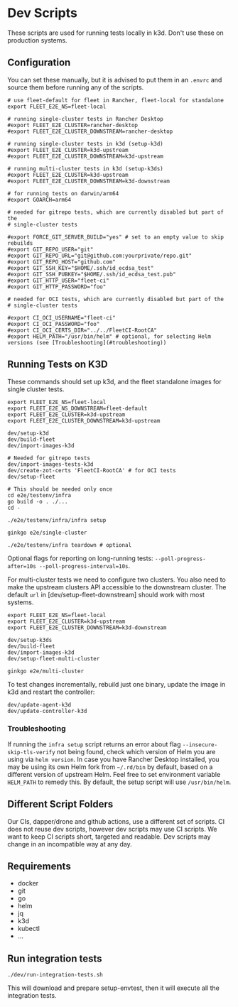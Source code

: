 # Dev Scripts

These scripts are used for running tests locally in k3d. Don't use these on
production systems.

## Configuration

You can set these manually, but it is advised to put them in an `.envrc` and
source them before running any of the scripts.

    # use fleet-default for fleet in Rancher, fleet-local for standalone
    export FLEET_E2E_NS=fleet-local

    # running single-cluster tests in Rancher Desktop
    #export FLEET_E2E_CLUSTER=rancher-desktop
    #export FLEET_E2E_CLUSTER_DOWNSTREAM=rancher-desktop

    # running single-cluster tests in k3d (setup-k3d)
    #export FLEET_E2E_CLUSTER=k3d-upstream
    #export FLEET_E2E_CLUSTER_DOWNSTREAM=k3d-upstream

    # running multi-cluster tests in k3d (setup-k3ds)
    #export FLEET_E2E_CLUSTER=k3d-upstream
    #export FLEET_E2E_CLUSTER_DOWNSTREAM=k3d-downstream

    # for running tests on darwin/arm64
    #export GOARCH=arm64

    # needed for gitrepo tests, which are currently disabled but part of the
    # single-cluster tests

    #export FORCE_GIT_SERVER_BUILD="yes" # set to an empty value to skip rebuilds
    #export GIT_REPO_USER="git"
    #export GIT_REPO_URL="git@github.com:yourprivate/repo.git"
    #export GIT_REPO_HOST="github.com"
    #export GIT_SSH_KEY="$HOME/.ssh/id_ecdsa_test"
    #export GIT_SSH_PUBKEY="$HOME/.ssh/id_ecdsa_test.pub"
    #export GIT_HTTP_USER="fleet-ci"
    #export GIT_HTTP_PASSWORD="foo"

    # needed for OCI tests, which are currently disabled but part of the
    # single-cluster tests

    #export CI_OCI_USERNAME="fleet-ci"
    #export CI_OCI_PASSWORD="foo"
    #export CI_OCI_CERTS_DIR="../../FleetCI-RootCA"
    #export HELM_PATH="/usr/bin/helm" # optional, for selecting Helm versions (see [Troubleshooting](#troubleshooting))

## Running Tests on K3D

These commands should set up k3d, and the fleet standalone images for single
cluster tests.

    export FLEET_E2E_NS=fleet-local
    export FLEET_E2E_NS_DOWNSTREAM=fleet-default
    export FLEET_E2E_CLUSTER=k3d-upstream
    export FLEET_E2E_CLUSTER_DOWNSTREAM=k3d-upstream

    dev/setup-k3d
    dev/build-fleet
    dev/import-images-k3d

    # Needed for gitrepo tests
    dev/import-images-tests-k3d
    dev/create-zot-certs 'FleetCI-RootCA' # for OCI tests
    dev/setup-fleet

    # This should be needed only once
    cd e2e/testenv/infra
    go build -o . ./...
    cd -

    ./e2e/testenv/infra/infra setup

    ginkgo e2e/single-cluster

    ./e2e/testenv/infra teardown # optional

Optional flags for reporting on long-running tests: `--poll-progress-after=10s --poll-progress-interval=10s`.

For multi-cluster tests we need to configure two clusters. You also need to make
the upstream clusters API accessible to the downstream cluster. The default
`url` in [dev/setup-fleet-downstream] should work with most systems.

    export FLEET_E2E_NS=fleet-local
    export FLEET_E2E_CLUSTER=k3d-upstream
    export FLEET_E2E_CLUSTER_DOWNSTREAM=k3d-downstream

    dev/setup-k3ds
    dev/build-fleet
    dev/import-images-k3d
    dev/setup-fleet-multi-cluster

    ginkgo e2e/multi-cluster

To test changes incrementally, rebuild just one binary, update the image in k3d
and restart the controller:

    dev/update-agent-k3d
    dev/update-controller-k3d

### Troubleshooting

If running the `infra setup` script returns an error about flag
`--insecure-skip-tls-verify` not being found, check which version of Helm you
are using via `helm version`. In case you have Rancher Desktop installed, you
may be using its own Helm fork from `~/.rd/bin` by default, based on a different
version of upstream Helm. Feel free to set environment variable `HELM_PATH` to
remedy this. By default, the setup script will use `/usr/bin/helm`.

## Different Script Folders

Our CIs, dapper/drone and github actions, use a different set of scripts. CI
does not reuse dev scripts, however dev scripts may use CI scripts. We want to
keep CI scripts short, targeted and readable. Dev scripts may change in an
incompatible way at any day.

## Requirements

* docker
* git
* go
* helm
* jq
* k3d
* kubectl
* ...

## Run integration tests

    ./dev/run-integration-tests.sh

This will download and prepare setup-envtest, then it will execute all the integration tests.
